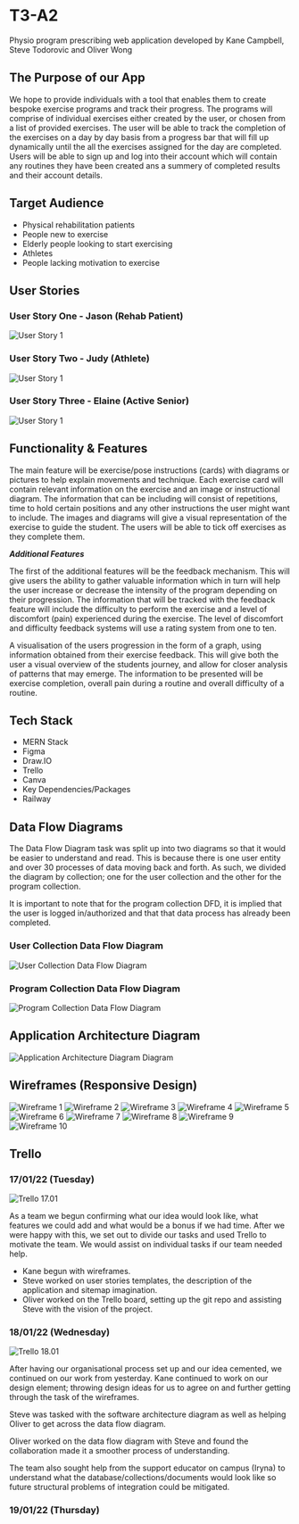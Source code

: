 # T3-A2
Physio program prescribing web application developed by Kane Campbell, Steve Todorovic and Oliver Wong

## The Purpose of our App

We hope to provide individuals with a tool that enables them to create bespoke exercise programs and track their progress. The programs will comprise of individual exercises either created by the user, or chosen from a list of provided exercises. The user will be able to track the completion of the exercises on a day by day basis from a progress bar that will fill up dynamically until the all the exercises assigned for the day are completed. Users will be able to sign up and log into their account which will contain any routines they have been created ans a summery of completed results and their account details.  

## Target Audience

- Physical rehabilitation patients 
- People new to exercise
- Elderly people looking to start exercising
- Athletes
- People lacking motivation to exercise

## User Stories

### User Story One - Jason (Rehab Patient)

![User Story 1](./markdownImages/User_Story_1.png)

### User Story Two - Judy (Athlete)

![User Story 1](./markdownImages/User_Story_2.png)

### User Story Three - Elaine (Active Senior)

![User Story 1](./markdownImages/User_Story_3.png)

## Functionality & Features   

The main feature will be exercise/pose instructions (cards) with diagrams or pictures to help explain movements and technique. Each exercise card will contain relevant information on the exercise and an image or instructional diagram. The information that can be including will consist of repetitions, time to hold certain positions and any other instructions the user might want to include. The images and diagrams will give a visual representation of the exercise to guide the student. The users will be able to tick off exercises as they complete them.  

***Additional Features***  

The first of the additional features will be the feedback mechanism. This will give users the ability to gather valuable information which in turn will help the user increase or decrease the intensity of the program depending on their progression. The information that will be tracked with the feedback feature will include the difficulty to perform the exercise and a level of discomfort (pain) experienced during the exercise. The level of discomfort and difficulty feedback systems will use a rating system from one to ten.  

A visualisation of the users progression in the form of a graph, using information obtained from their exercise feedback. This will give both the user a visual overview of the students journey, and allow for closer analysis of patterns that may emerge. The information to be presented will be exercise completion, overall pain during a routine and overall difficulty of a routine.  

## Tech Stack
- MERN Stack
- Figma
- Draw.IO
- Trello
- Canva
- Key Dependencies/Packages
- Railway

## Data Flow Diagrams

The Data Flow Diagram task was split up into two diagrams so that it would be easier to understand and read. This is because there is one user entity and over 30 processes of data moving back and forth. As such, we divided the diagram by collection; one for the user collection and the other for the program collection.

It is important to note that for the program collection DFD, it is implied that the user is logged in/authorized and that that data process has already been completed.

### User Collection Data Flow Diagram

![User Collection Data Flow Diagram](./markdownImages/User%20Collection%20DFD%20yes.png)

### Program Collection Data Flow Diagram

![Program Collection Data Flow Diagram](./markdownImages/Programs%20DFD%20yes.png)

## Application Architecture Diagram

![ Application Architecture Diagram Diagram](./markdownImages/AAD_Physio_App_V2.png)

## Wireframes (Responsive Design)

![Wireframe 1](./markdownImages/Wireframe1.png)
![Wireframe 2](./markdownImages/Wireframe2.png)
![Wireframe 3](./markdownImages/Wireframe3.png)
![Wireframe 4](./markdownImages/Wireframe4.png)
![Wireframe 5](./markdownImages/Wireframe5.png)
![Wireframe 6](./markdownImages/Wireframe6.png)
![Wireframe 7](./markdownImages/Wireframe7.png)
![Wireframe 8](./markdownImages/Wireframe8.png)
![Wireframe 9](./markdownImages/Wireframe9.png)
![Wireframe 10](./markdownImages/Wireframe10.png)


## Trello

### 17/01/22 (Tuesday)

![Trello 17.01](./markdownImages/Trello_Screenshot_17.01.png)

As a team we begun confirming what our idea would look like, what features we could add and what would be a bonus if we had time. After we were happy with this, we set out to divide our tasks and used Trello to motivate the team. We would assist on individual tasks if our team needed help.

- Kane begun with wireframes.
- Steve worked on user stories templates, the description of the application and sitemap imagination.
- Oliver worked on the Trello board, setting up the git repo and assisting Steve with the vision of the project.

### 18/01/22 (Wednesday)

![Trello 18.01](./markdownImages/Trello%2018.01.png)

After having our organisational process set up and our idea cemented, we continued on our work from yesterday. Kane continued to work on our design element; throwing design ideas for us to agree on and further getting through the task of the wireframes.

Steve was tasked with the software architecture diagram as well as helping Oliver to get across the data flow diagram.

Oliver worked on the data flow diagram with Steve and found the collaboration made it a smoother process of understanding. 

The team also sought help from the support educator on campus (Iryna) to understand what the database/collections/documents would look like so future structural problems of integration could be mitigated.

### 19/01/22 (Thursday)

<!-- KEY QUESTIONS -->

<!-- 1. Can the instructor create exercises or should they pulled from an API/DB  -->

<!-- Seeding exercises, own database, instructor can add exercises. -->


<!-- 2. Working out the admin login. -->